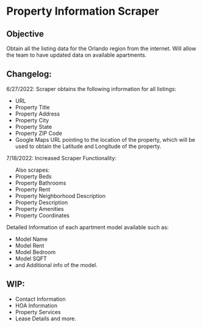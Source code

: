 <h1>Property Information Scraper</h1>

<h2>Objective</h2>
Obtain all the listing data for the Orlando region from the internet. Will allow the team to have updated data on available apartments.

<h2>Changelog:</h2>
6/27/2022:
Scraper obtains the following information for all listings:
<ul>
<li>URL</li>
<li>Property Title</li>
<li>Property Address</li>
<li>Property City</li>
<li>Property State</li>
<li>Property ZIP Code</li>
<li>Google Maps URL pointing to the location of the property, which will be used to obtain the Latitude and Longitude of the property.</li>
</ul>

7/18/2022:
Increased Scraper Functionality:
<ul>
Also scrapes:
<li>Property Beds</li>
<li>Property Bathrooms</li>
<li>Property Rent</li>
<li>Property Neighborhood Description</li>
<li>Property Description</li>
<li>Property Amenities</li>
<li>Property Coordinates</li>
</ul>

Detailed Information of each apartment model available such as:
<ul>
<li>Model Name</li>
<li>Model Rent</li>
<li>Model Bedroom</li>
<li>Model SQFT</li>
<li>and Additional info of the model.</li>
</ul>

<h2>WIP:</h2>
<ul>
<li>Contact Information</li>
<li>HOA Information</li>
<li>Property Services</li>
<li>Lease Details and more.</li>
</ul>
